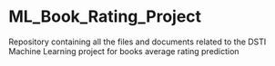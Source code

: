 # ML_Book_Rating_Project
Repository containing all the files and documents related to the DSTI Machine Learning project for books average rating prediction
